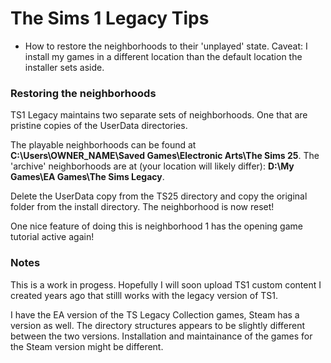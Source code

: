 # The Sims 1 Legacy Tips

- How to restore the neighborhoods to their 'unplayed' state.  Caveat: I install my games in a different location than the default location the installer sets aside.

### Restoring the neighborhoods
TS1 Legacy maintains two separate sets of neighborhoods.  One that are pristine copies of the UserData directories. 

The playable neighborhoods can be found at **C:\Users\OWNER_NAME\Saved Games\Electronic Arts\The Sims 25**.  The 'archive' neighborhoods are at (your location will likely differ): **D:\My Games\EA Games\The Sims Legacy**.

Delete the UserData copy from the TS25 directory and copy the original folder from the install directory.  The neighborhood is now reset!

One nice feature of doing this is neighborhood 1 has the opening game tutorial active again!

### Notes
This is a work in progess.  Hopefully I will soon upload TS1 custom content I created years ago that stilll works with the legacy version of TS1.

I have the EA version of the TS Legacy Collection games, Steam has a version as well.  The directory structures appears to be slightly different between the two versions.  Installation and maintainance of the games for the Steam version might be different.
